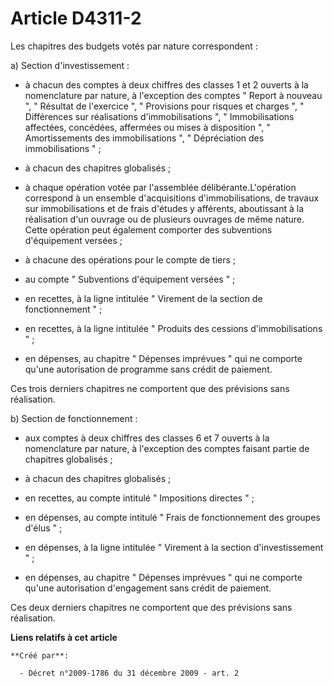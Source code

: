 # Article D4311-2

Les chapitres des budgets votés par nature correspondent : 

a) Section d'investissement : 

- à chacun des comptes à deux chiffres des classes 1 et 2 ouverts à la nomenclature par nature, à l'exception des comptes "
Report à nouveau ", " Résultat de l'exercice ", " Provisions pour risques et charges ", " Différences sur réalisations
d'immobilisations ", " Immobilisations affectées, concédées, affermées ou mises à disposition ", " Amortissements des
immobilisations ", " Dépréciation des immobilisations " ; 

- à chacun des chapitres globalisés ; 

- à chaque opération votée par l'assemblée délibérante.L'opération correspond à un ensemble d'acquisitions d'immobilisations,
de travaux sur immobilisations et de frais d'études y afférents, aboutissant à la réalisation d'un ouvrage ou de plusieurs
ouvrages de même nature. Cette opération peut également comporter des subventions d'équipement versées ; 

- à chacune des opérations pour le compte de tiers ; 

- au compte " Subventions d'équipement versées " ; 

- en recettes, à la ligne intitulée " Virement de la section de fonctionnement " ; 

- en recettes, à la ligne intitulée " Produits des cessions d'immobilisations " ; 

- en dépenses, au chapitre " Dépenses imprévues " qui ne comporte qu'une autorisation de programme sans crédit de paiement. 

Ces trois derniers chapitres ne comportent que des prévisions sans réalisation. 

b) Section de fonctionnement : 

- aux comptes à deux chiffres des classes 6 et 7 ouverts à la nomenclature par nature, à l'exception des comptes faisant
partie de chapitres globalisés ; 

- à chacun des chapitres globalisés ; 

- en recettes, au compte intitulé " Impositions directes " ; 

- en dépenses, au compte intitulé " Frais de fonctionnement des groupes d'élus " ; 

- en dépenses, à la ligne intitulée " Virement à la section d'investissement " ; 

- en dépenses, au chapitre " Dépenses imprévues " qui ne comporte qu'une autorisation d'engagement sans crédit de paiement. 

Ces deux derniers chapitres ne comportent que des prévisions sans réalisation.

**Liens relatifs à cet article**

	**Créé par**:

	  - Décret n°2009-1786 du 31 décembre 2009 - art. 2
